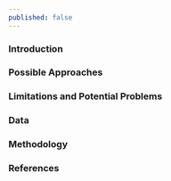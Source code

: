 ```yaml
---
published: false
---
```

### Introduction


### Possible Approaches


### Limitations and Potential Problems


### Data


### Methodology


### References

